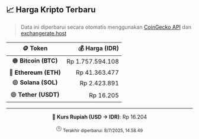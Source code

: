 

<!-- HARGA_KRIPTO -->
## 📈 Harga Kripto Terbaru

> Data ini diperbarui secara otomatis menggunakan [CoinGecko API](https://www.coingecko.com/) dan [exchangerate.host](https://exchangerate.host/)

<div align="center">

| 🪙 Token | 💰 Harga (IDR) |
|:------:|---------------:|
| 🟠 **Bitcoin (BTC)**   | Rp 1.757.594.108 |
| 🔵 **Ethereum (ETH)**  | Rp 41.363.477 |
| 🟣 **Solana (SOL)**    | Rp 2.423.891 |
| 🟢 **Tether (USDT)**   | Rp 16.205 |

---

💱 **Kurs Rupiah (USD → IDR)**: Rp 16.204

🕒 <sub>Terakhir diperbarui: 8/7/2025, 14.58.49</sub>

</div>
<!-- /HARGA_KRIPTO -->
